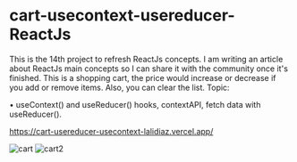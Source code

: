 # cart-usecontext-usereducer-ReactJs

This is the 14th project to refresh ReactJs concepts. I am writing an article about ReactJs main concepts so I can share it with the community once it's finished.
This is a shopping cart, the price would increase or decrease if you add or remove items. Also, you can clear the list.
Topic:

• useContext() and useReducer() hooks, contextAPI, fetch data with useReducer().


https://cart-usereducer-usecontext-lalidiaz.vercel.app/


![cart](https://user-images.githubusercontent.com/60779542/108630001-1c083a00-747c-11eb-9041-c997e0b5dfe4.png)
![cart2](https://user-images.githubusercontent.com/60779542/108630002-1ca0d080-747c-11eb-9f60-37aa7b5608e5.png)

